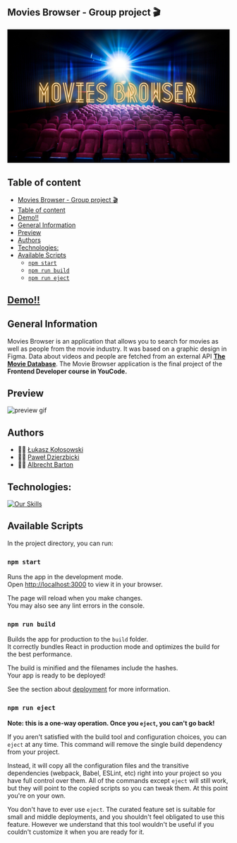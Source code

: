 ## Movies Browser - Group project  🎬 

![title image](https://github.com/lkkolosowski/movies-browser/blob/main/public/og-image.png)
## Table of content

- [Movies Browser - Group project  🎬](#movies-browser---group-project--)
- [Table of content](#table-of-content)
- [Demo!!](#demo)
- [General Information](#general-information)
- [Preview](#preview)
- [Authors](#authors)
- [Technologies:](#technologies)
- [Available Scripts](#available-scripts)
  - [`npm start`](#npm-start)
  - [`npm run build`](#npm-run-build)
  - [`npm run eject`](#npm-run-eject)

## [Demo!!](https://lkkolosowski.github.io/movies-browser/)

## General Information
Movies Browser is an application that allows you to search for movies as well as people from the movie industry. 
It was based on a graphic design in Figma. Data about videos and people are fetched from an external API [**The Movie Database**](https://www.themoviedb.org/).
The Movie Browser application is the final project of the **Frontend Developer course in YouCode.**

## Preview

![preview gif](preview.gif)
## Authors

- 👩‍💻 [Łukasz Kołosowski](https://github.com/lkkolosowski)
- 👩‍💻 [Paweł Dzierzbicki](https://github.com/PawelDzi)
- 👩‍💻 [Albrecht Barton](https://github.com/Albrecht-Albi)

## Technologies:
[![Our Skills](https://skillicons.dev/icons?i=js,html,css,react,redux,styledcomponents,vscode,figma,git,github)](https://skillicons.dev)

## Available Scripts

In the project directory, you can run:

### `npm start`

Runs the app in the development mode.\
Open [http://localhost:3000](http://localhost:3000) to view it in your browser.

The page will reload when you make changes.\
You may also see any lint errors in the console.

### `npm run build`

Builds the app for production to the `build` folder.\
It correctly bundles React in production mode and optimizes the build for the best performance.

The build is minified and the filenames include the hashes.\
Your app is ready to be deployed!

See the section about [deployment](https://facebook.github.io/create-react-app/docs/deployment) for more information.

### `npm run eject`

**Note: this is a one-way operation. Once you `eject`, you can't go back!**

If you aren't satisfied with the build tool and configuration choices, you can `eject` at any time. This command will remove the single build dependency from your project.

Instead, it will copy all the configuration files and the transitive dependencies (webpack, Babel, ESLint, etc) right into your project so you have full control over them. All of the commands except `eject` will still work, but they will point to the copied scripts so you can tweak them. At this point you're on your own.

You don't have to ever use `eject`. The curated feature set is suitable for small and middle deployments, and you shouldn't feel obligated to use this feature. However we understand that this tool wouldn't be useful if you couldn't customize it when you are ready for it.
